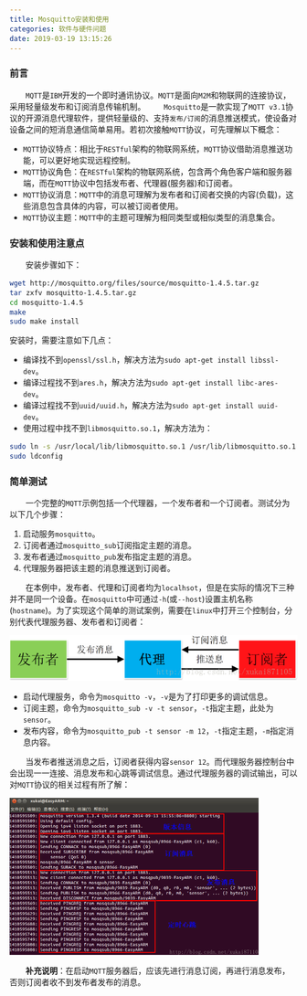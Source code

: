 ```yaml
---
title: Mosquitto安装和使用
categories: 软件与硬件问题
date: 2019-03-19 13:15:26
---
```

### 前言

&emsp;&emsp;`MQTT`是`IBM`开发的一个即时通讯协议。`MQTT`是面向`M2M`和物联网的连接协议，采用轻量级发布和订阅消息传输机制。<!--more-->
&emsp;&emsp;`Mosquitto`是一款实现了`MQTT v3.1`协议的开源消息代理软件，提供轻量级的、支持`发布/订阅`的消息推送模式，使设备对设备之间的短消息通信简单易用。若初次接触`MQTT`协议，可先理解以下概念：

- `MQTT`协议特点：相比于`RESTful`架构的物联网系统，`MQTT`协议借助消息推送功能，可以更好地实现远程控制。
- `MQTT`协议角色：在`RESTful`架构的物联网系统，包含两个角色客户端和服务器端，而在`MQTT`协议中包括发布者、代理器(服务器)和订阅者。
- `MQTT`协议消息：`MQTT`中的消息可理解为发布者和订阅者交换的内容(负载)，这些消息包含具体的内容，可以被订阅者使用。
- `MQTT`协议主题：`MQTT`中的主题可理解为相同类型或相似类型的消息集合。

### 安装和使用注意点

&emsp;&emsp;安装步骤如下：

``` bash
wget http://mosquitto.org/files/source/mosquitto-1.4.5.tar.gz
tar zxfv mosquitto-1.4.5.tar.gz
cd mosquitto-1.4.5
make
sudo make install
```

安装时，需要注意如下几点：

- 编译找不到`openssl/ssl.h`，解决方法为`sudo apt-get install libssl-dev`。
- 编译过程找不到`ares.h`，解决方法为`sudo apt-get install libc-ares-dev`。
- 编译过程找不到`uuid/uuid.h`，解决方法为`sudo apt-get install uuid-dev`。
- 使用过程中找不到`libmosquitto.so.1`，解决方法为：

``` bash
sudo ln -s /usr/local/lib/libmosquitto.so.1 /usr/lib/libmosquitto.so.1
sudo ldconfig
```

### 简单测试

&emsp;&emsp;一个完整的`MQTT`示例包括一个代理器，一个发布者和一个订阅者。测试分为以下几个步骤：

1. 启动服务`mosquitto`。
2. 订阅者通过`mosquitto_sub`订阅指定主题的消息。
3. 发布者通过`mosquitto_pub`发布指定主题的消息。
4. 代理服务器把该主题的消息推送到订阅者。

&emsp;&emsp;在本例中，发布者、代理和订阅者均为`localhsot`，但是在实际的情况下三种并不是同一个设备。在`mosquitto`中可通过`-h`(或`--host`)设置主机名称(`hostname`)。为了实现这个简单的测试案例，需要在`linux`中打开三个控制台，分别代表代理服务器、发布者和订阅者：

<img src="./Mosquitto安装和使用/1.png">

- 启动代理服务，命令为`mosquitto -v`，`-v`是为了打印更多的调试信息。
- 订阅主题，命令为`mosquitto_sub -v -t sensor`，`-t`指定主题，此处为`sensor`。
- 发布内容，命令为`mosquitto_pub -t sensor -m 12`，`-t`指定主题，`-m`指定消息内容。

&emsp;&emsp;当发布者推送消息之后，订阅者获得内容`sensor 12`。而代理服务器控制台中会出现一一连接、消息发布和心跳等调试信息。通过代理服务器的调试输出，可以对`MQTT`协议的相关过程有所了解：

<img src="./Mosquitto安装和使用/2.png" height="275" width="436">

&emsp;&emsp;**补充说明**：在启动`MQTT`服务器后，应该先进行消息订阅，再进行消息发布，否则订阅者收不到发布者发布的消息。